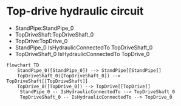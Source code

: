 # Top-drive hydraulic circuit
- StandPipe:StandPipe_0
- TopDriveShaft:TopDriveShaft_0
- TopDrive:TopDrive_0
- StandPipe_0 IsHydraulicConnectedTo TopDriveShaft_0
- TopDriveShaft_0 IsHydraulicConnectedTo TopDrive_0
```mermaid
flowchart TD
	StandPipe_0([StandPipe_0]) --> StandPipe[[StandPipe]]
	TopDriveShaft_0([TopDriveShaft_0]) --> TopDriveShaft[[TopDriveShaft]]
	TopDrive_0([TopDrive_0]) --> TopDrive[[TopDrive]]
	 StandPipe_0 -- IsHydraulicConnectedTo --> TopDriveShaft_0 
	 TopDriveShaft_0 -- IsHydraulicConnectedTo --> TopDrive_0 
```
